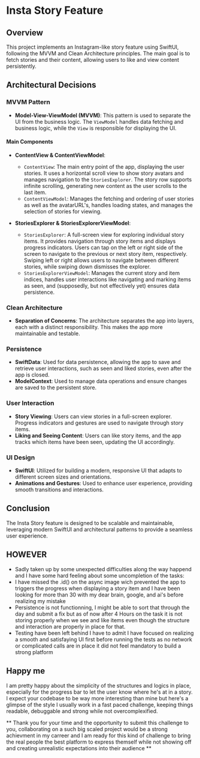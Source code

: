 # Insta Story Feature

## Overview
This project implements an Instagram-like story feature using SwiftUI, following the MVVM and Clean Architecture principles. The main goal is to fetch stories and their content, allowing users to like and view content persistently.

## Architectural Decisions

### MVVM Pattern
- **Model-View-ViewModel (MVVM)**: This pattern is used to separate the UI from the business logic. The `ViewModel` handles data fetching and business logic, while the `View` is responsible for displaying the UI.

#### Main Components
- **ContentView & ContentViewModel**: 
  - `ContentView`: The main entry point of the app, displaying the user stories. It uses a horizontal scroll view to show story avatars and manages navigation to the `StoriesExplorer`. The story row supports infinite scrolling, generating new content as the user scrolls to the last item.
  - `ContentViewModel`: Manages the fetching and ordering of user stories as well as the avatarURL's, handles loading states, and manages the selection of stories for viewing.

- **StoriesExplorer & StoriesExplorerViewModel**:
  - `StoriesExplorer`: A full-screen view for exploring individual story items. It provides navigation through story items and displays progress indicators. Users can tap on the left or right side of the screen to navigate to the previous or next story item, respectively. Swiping left or right allows users to navigate between different stories, while swiping down dismisses the explorer.
  - `StoriesExplorerViewModel`: Manages the current story and item indices, handles user interactions like navigating and marking items as seen, and (supposedly, but not effectively yet) ensures data persistence.

### Clean Architecture
- **Separation of Concerns**: The architecture separates the app into layers, each with a distinct responsibility. This makes the app more maintainable and testable.

### Persistence
- **SwiftData**: Used for data persistence, allowing the app to save and retrieve user interactions, such as seen and liked stories, even after the app is closed.
- **ModelContext**: Used to manage data operations and ensure changes are saved to the persistent store.

### User Interaction
- **Story Viewing**: Users can view stories in a full-screen explorer. Progress indicators and gestures are used to navigate through story items.
- **Liking and Seeing Content**: Users can like story items, and the app tracks which items have been seen, updating the UI accordingly.

### UI Design
- **SwiftUI**: Utilized for building a modern, responsive UI that adapts to different screen sizes and orientations.
- **Animations and Gestures**: Used to enhance user experience, providing smooth transitions and interactions.

## Conclusion
The Insta Story feature is designed to be scalable and maintainable, leveraging modern SwiftUI and architectural patterns to provide a seamless user experience. 

## HOWEVER
- Sadly taken up by some unexpected difficulties along the way happend and I have some hard feeling about some uncompletion of the tasks:
- I have missed the .id() on the async image wich prevented the app to triggers the progress when displaying a story item and I have been looking for more than 30 with my dear brain, google, and ai's before realizing my mistake
- Persistence is not functionning, I might be able to sort that through the day and submit a fix but as of now after 4 Hours on the task it is not storing properly when we see and like items even though the structure and interaction are properly in place for that.
- Testing have been left behind I have to admit I have focused on realizing a smooth and satisfaying UI first before running the tests as no network or complicated calls are in place it did not feel mandatory to build a strong platform

## Happy me
I am pretty happy about the simplicity of the structures and logics in place, especially for the progress bar to let the user know where he's at in a story. I expect your codebase to be way more interesting than mine but here's a glimpse of the style I usually work in a fast paced challenge, keeping things readable, debuggable and strong while not overcomplexified.

** Thank you for your time and the opportunity to submit this challenge to you, collaborating on a such big scaled project would be a strong achievment in my carreer and I am ready for this kind of challenge to bring the real people the best platform to express themself while not showing off and creating unrealistic expectations into their audience **
